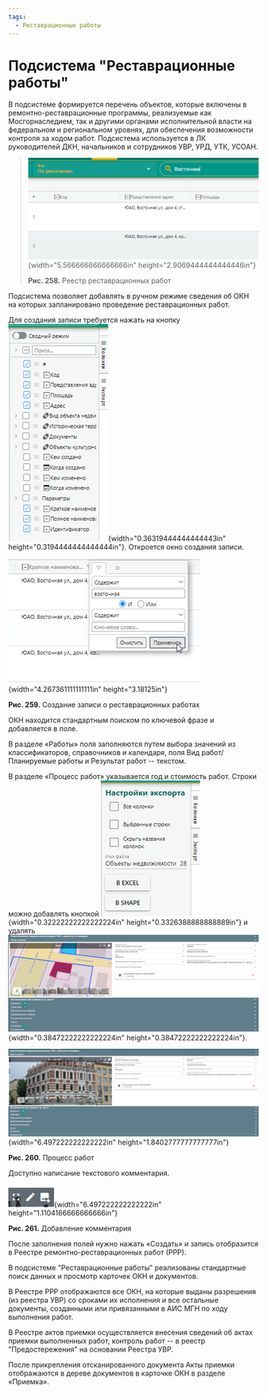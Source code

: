 ```yaml
---
tags:
  - Реставрационные работы
---
```

Подсистема \"Реставрационные работы\"
=====================================

В подсистеме формируется перечень объектов, которые включены в
ремонтно-реставрационные программы, реализуемые как Мосгорнаследием, так
и другими органами исполнительной власти на федеральном и региональном
уровнях, для обеспечения возможности контроля за ходом работ. Подсистема
используется в ЛК руководителей ДКН, начальников и сотрудников УВР, УРД,
УТК, УСОАН.

> ![](../images/media/image1.png){width="5.566666666666666in"
> height="2.9069444444444446in"}
>
> **Рис. 258.** Реестр реставрационных работ

Подсистема позволяет добавлять в ручном режиме сведения об ОКН на
которых запланировано проведение реставрационных работ.

Для создания записи требуется нажать на кнопку
![](../images/media/image2.png){width="0.36319444444444443in"
height="0.3194444444444444in"}. Откроется окно создания записи.

![](../images/media/image3.png){width="4.267361111111111in"
height="3.18125in"}

**Рис. 259.** Создание записи о реставрационных работах

ОКН находится стандартным поиском по ключевой фразе и добавляется в
поле.

В разделе «Работы» поля заполняются путем выбора значений из
классификаторов, справочников и календаря, поля Вид работ/Планируемые
работы и Результат работ -- текстом.

В разделе «Процесс работ» указывается год и стоимость работ. Строки
можно добавлять кнопкой
![](../images/media/image4.png){width="0.32222222222222224in"
height="0.3326388888888889in"} и удалять
![](../images/media/image5.png){width="0.38472222222222224in"
height="0.38472222222222224in"}.

![](../images/media/image6.png){width="6.497222222222222in"
height="1.8402777777777777in"}

**Рис. 260.** Процесс работ

Доступно написание текстового комментария.

![](../images/media/image7.png){width="6.497222222222222in"
height="1.1104166666666666in"}

**Рис. 261.** Добавление комментария

После заполнения полей нужно нажать «Создать» и запись отобразится в
Реестре ремонтно-реставрационных работ (РРР).

В подсистеме \"Реставрационные работы\" реализованы стандартные поиск
данных и просмотр карточек ОКН и документов.

В Реестре РРР отображаются все ОКН, на которые выданы разрешения (из
реестра УВР) со сроками их исполнения и все остальные документы,
созданными или привязанными в АИС МГН по ходу выполнения работ.

В Реестре актов приемки осуществляется внесения сведений об актах
приемки выполненных работ, контроль работ -- в реестр
\"Предостережения\" на основании Реестра УВР.

После прикрепления отсканированного документа Акты приемки отображаются
в дереве документов в карточке ОКН в разделе «Приемка».
